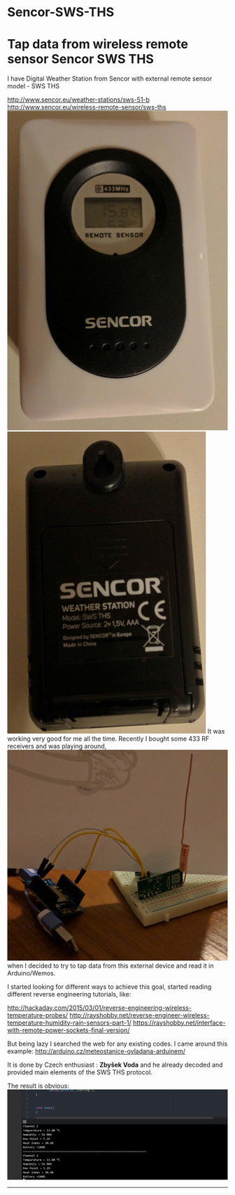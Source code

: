 # Sencor-SWS-THS
# Tap data from wireless remote sensor Sencor SWS THS

I have Digital Weather Station from Sencor with external remote sensor model - SWS THS

http://www.sencor.eu/weather-stations/sws-51-b
http://www.sencor.eu/wireless-remote-sensor/sws-ths
![front](https://github.com/erkobg/Sencor-SWS-THS/raw/master/1.jpg)
![back](https://github.com/erkobg/Sencor-SWS-THS/raw/master/2.jpg)
It was working very good for me all the time.
Recently I bought some 433 RF receivers and was playing around,
![my rf setup](https://github.com/erkobg/Sencor-SWS-THS/raw/master/3.jpg)
 when I decided to try to tap data from this external device and read it in Arduino/Wemos.

I started looking for different ways to achieve this goal, started reading different reverse engineering tutorials, like:

http://hackaday.com/2015/03/01/reverse-engineering-wireless-temperature-probes/
http://rayshobby.net/reverse-engineer-wireless-temperature-humidity-rain-sensors-part-1/
https://rayshobby.net/interface-with-remote-power-sockets-final-version/

But being lazy I searched the web for any existing codes.
I came around this example:
http://arduino.cz/meteostanice-ovladana-arduinem/

It is done by Czech enthusiast : **Zbyšek Voda** and he already decoded and provided main elements of the SWS THS protocol.

The result is obvious:
![Result](https://github.com/erkobg/Sencor-SWS-THS/raw/master/4.png)


----------
